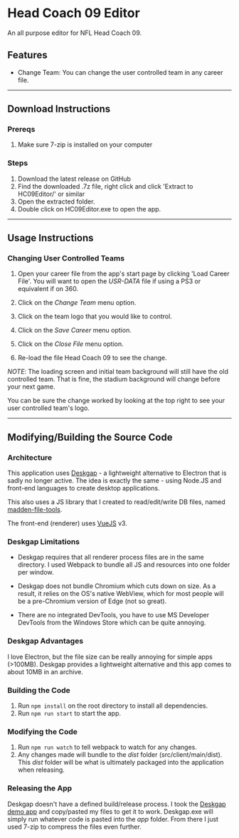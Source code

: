 # Head Coach 09 Editor
An all purpose editor for NFL Head Coach 09.

## Features
- Change Team: You can change the user controlled team in any career file.

---

## Download Instructions
### Prereqs
1. Make sure 7-zip is installed on your computer

### Steps
1. Download the latest release on GitHub
1. Find the downloaded .7z file, right click and click 'Extract to HC09Editor/' or similar
1. Open the extracted folder.
1. Double click on HC09Editor.exe to open the app.

---

## Usage Instructions
### Changing User Controlled Teams
1. Open your career file from the app's start page by clicking 'Load Career File'. You will want to open the _USR-DATA_ file if using a PS3 or equivalent if on 360.

1. Click on the _Change Team_ menu option.
1. Click on the team logo that you would like to control.
1. Click on the _Save Career_ menu option.
1. Click on the _Close File_ menu option.
1. Re-load the file Head Coach 09 to see the change.

*NOTE*: The loading screen and initial team background will still have the old controlled team. That is fine, the stadium background will change before your next game.

You can be sure the change worked by looking at the top right to see your user controlled team's logo.

---

## Modifying/Building the Source Code
### Architecture
This application uses [Deskgap](https://github.com/patr0nus/DeskGap) - a lightweight alternative to Electron that is sadly no longer active. The idea is exactly the same - using Node.JS and front-end languages to create desktop applications.

This also uses a JS library that I created to read/edit/write DB files, named [madden-file-tools](https://github.com/bep713/madden-file-tools).

The front-end (renderer) uses [VueJS](https://vuejs.org/) v3.

### Deskgap Limitations
- Deskgap requires that all renderer process files are in the same directory. I used Webpack to bundle all JS and resources into one folder per window. 

- Deskgap does not bundle Chromium which cuts down on size. As a result, it relies on the OS's native WebView, which for most people will be a pre-Chromium version of Edge (not so great).

- There are no integrated DevTools, you have to use MS Developer DevTools from the Windows Store which can be quite annoying.

### Deskgap Advantages
I love Electron, but the file size can be really annoying for simple apps (>100MB). Deskgap provides a lightweight alternative and this app comes to about 10MB in an archive.

### Building the Code
1. Run `npm install` on the root directory to install all dependencies.
1. Run `npm run start` to start the app.

### Modifying the Code
1. Run `npm run watch` to tell webpack to watch for any changes.
1. Any changes made will bundle to the _dist_ folder (src/client/main/dist). This _dist_ folder will be what is ultimately packaged into the application when releasing.

### Releasing the App
Deskgap doesn't have a defined build/release process. I took the [Deskgap demo app](https://github.com/patr0nus/DeskGap/releases/tag/v0.2.0) and copy/pasted my files to get it to work. Deskgap.exe will simply run whatever code is pasted into the _app_ folder. From there I just used 7-zip to compress the files even further.